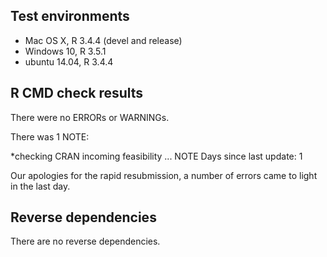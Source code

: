 ## Test environments
* Mac OS X, R 3.4.4 (devel and release)
* Windows 10, R 3.5.1
* ubuntu 14.04, R 3.4.4

## R CMD check results
There were no ERRORs or WARNINGs.

There was 1 NOTE:

*checking CRAN incoming feasibility ... NOTE
  Days since last update: 1
  
  Our apologies for the rapid resubmission, a number of errors came to light in the last day.

## Reverse dependencies

There are no reverse dependencies.


